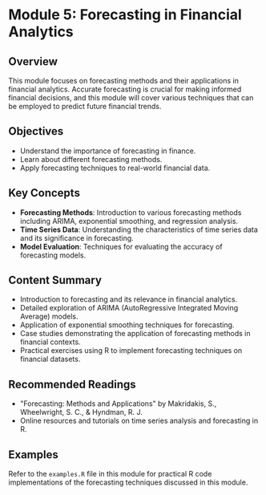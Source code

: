 # Module 5: Forecasting in Financial Analytics

## Overview
This module focuses on forecasting methods and their applications in financial analytics. Accurate forecasting is crucial for making informed financial decisions, and this module will cover various techniques that can be employed to predict future financial trends.

## Objectives
- Understand the importance of forecasting in finance.
- Learn about different forecasting methods.
- Apply forecasting techniques to real-world financial data.

## Key Concepts
- **Forecasting Methods**: Introduction to various forecasting methods including ARIMA, exponential smoothing, and regression analysis.
- **Time Series Data**: Understanding the characteristics of time series data and its significance in forecasting.
- **Model Evaluation**: Techniques for evaluating the accuracy of forecasting models.

## Content Summary
- Introduction to forecasting and its relevance in financial analytics.
- Detailed exploration of ARIMA (AutoRegressive Integrated Moving Average) models.
- Application of exponential smoothing techniques for forecasting.
- Case studies demonstrating the application of forecasting methods in financial contexts.
- Practical exercises using R to implement forecasting techniques on financial datasets.

## Recommended Readings
- "Forecasting: Methods and Applications" by Makridakis, S., Wheelwright, S. C., & Hyndman, R. J.
- Online resources and tutorials on time series analysis and forecasting in R.

## Examples
Refer to the `examples.R` file in this module for practical R code implementations of the forecasting techniques discussed in this module.